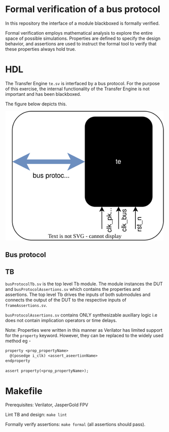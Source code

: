 # Formal verification of a bus protocol

In this repository the interface of a module blackboxed is formally verified.

Formal verification employs mathematical analysis to explore the entire space of
possible simulations. Properties are defined to specify the design behavior, and
assertions are used to instruct the formal tool to verify that these properties
always hold true.

# HDL

The Transfer Engine `te.sv` is interfaced by a bus protocol. For the purpose of
this exercise, the internal functionality of the Transfer Engine is not
important and has been blackboxed.

The figure below depicts this.

![te](docs/te.svg)

## Bus protocol


## TB

`busProtocolTb.sv` is the top level Tb module. The module instances the DUT and
`busProtocolAssertions.sv` which contains the properties and assertions.
The top level Tb drives the inputs of both submodules and connects the output of
the DUT to the respective inputs of `frameAssertions.sv`.

`busProtocolAssertions.sv` contains ONLY synthesizable auxillary logic i.e does
not contain implication operators or time delays.

Note: Properties were written in this manner as Verilator has limited support
for the `property` keyword. However, they can be replaced to the widely used
method eg -

```
property <prop_propertyName>
  @(posedge i_clk) <assert_aseertionName>
endproperty

assert property(<prop_propertyName>);
```

# Makefile

Prerequisites: Verilator, JasperGold FPV

Lint TB and design: `make lint`

Formally verify assertions: `make formal` (all assertions should pass).
